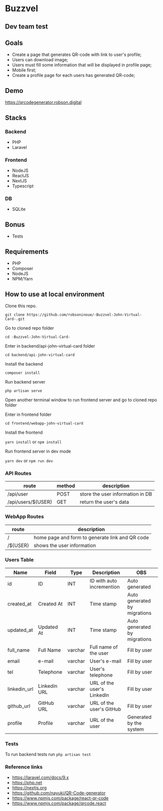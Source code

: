 # Buzzvel

## Dev team test

## Goals

- Create a page that generates QR-code with link to user's profile;
- Users can download image;
- Users must fill some information that will be displayed in profile page;
- Mobile first;
- Create a profile page for each users has generated QR-code;

## Demo

https://qrcodegenerator.robson.digital

## Stacks

### Backend

- PHP
- Laravel

### Frontend

- NodeJS
- ReactJS
- NextJS
- Typescript

### DB

- SQLite

## Bonus

- Tests

## Requirements

- PHP
- Composer
- NodeJS
- NPM/Yarn

## How to use at local environment

Clone this repo.

`git clone https://github.com/robsoninoue/-Buzzvel-John-Virtual-Card-.git`

Go to cloned repo folder

`cd -Buzzvel-John-Virtual-Card-`

Enter in backend/api-john-virtual-card folder

`cd backend/api-john-virtual-card`

Install the backend

`composer install`

Run backend server

`php artisan serve`

Open another terminal window to run frontend server and go to cloned repo folder

Enter in frontend folder

`cd frontend/webapp-john-virtual-card`

Install the frontend

`yarn install` or `npm install`

Run frontend server in dev mode

`yarn dev` or `npm run dev`

### API Routes

| route | method | description |
|---|---|---|
| /api/user | POST | store the user information in DB |
| /api/users/${USER} | GET | return the user's data |

### WebApp Routes

| route | description |
| --- | --- |
| / | home page and form to generate link and QR code |
| /${USER} | shows the user information |

### Users Table

| Name | Field | Type | Description | OBS |
| --- | --- | --- | --- | --- |
| id | ID | INT | ID with auto incremention | Auto generated |
| created_at | Created At | INT | Time stamp | Auto generated by migrations |
| updated_at | Updated At | INT | Time stamp | Auto generated by migrations |
| full_name | Full Name | varchar | Full name of the user | Fill by user |
| email | e-mail | varchar | User's e-mail | Fill by user |
| tel | Telephone | varchar | User's telephone | Fill by user |
| linkedin_url | Linkedin URL | varchar | URL of the user's LinkedIn | Fill by user |
| github_url | GitHub URL | varchar | URL of the user's GitHub | Fill by user |
| profile | Profile | varchar | URL of the user | Generated by the system |

### Tests

To run backend tests run `php artisan test`

### Reference links

- https://laravel.com/docs/9.x
- https://php.net
- https://nextjs.org
- https://github.com/nayuki/QR-Code-generator
- https://www.npmjs.com/package/react-qr-code
- https://www.npmjs.com/package/qrcode.react